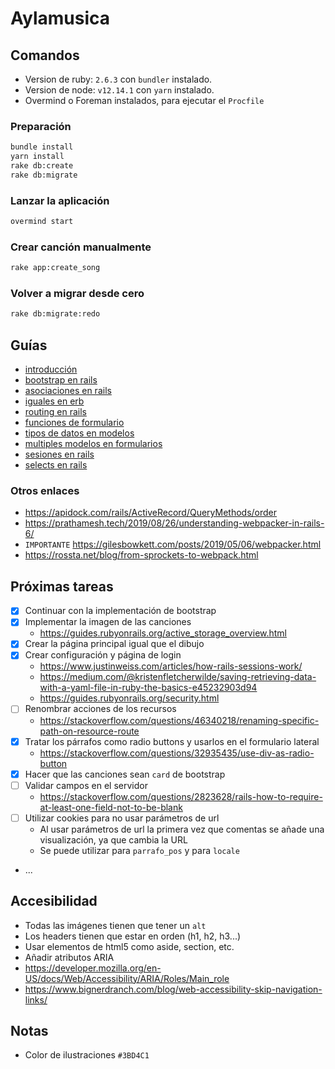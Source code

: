 # Aylamusica

## Comandos

- Version de ruby: `2.6.3` con `bundler` instalado.
- Version de node: `v12.14.1` con `yarn` instalado.
- Overmind o Foreman instalados, para ejecutar el `Procfile`

### Preparación

```bash
bundle install
yarn install
rake db:create
rake db:migrate
```

### Lanzar la aplicación

```bash
overmind start
```

### Crear canción manualmente

```bash
rake app:create_song
```
  
### Volver a migrar desde cero
    
```bash
rake db:migrate:redo
```

## Guías

- [introducción](https://guides.rubyonrails.org/getting_started.html)
- [bootstrap en rails](https://www.digitalocean.com/community/tutorials/how-to-add-bootstrap-to-a-ruby-on-rails-application)
- [asociaciones en rails](https://guides.rubyonrails.org/association_basics.html)
- [iguales en erb](https://stackoverflow.com/questions/3952403/without-equal-in-ruby-erb-means)
- [routing en rails](https://guides.rubyonrails.org/routing.html)
- [funciones de formulario](https://guides.rubyonrails.org/form_helpers.html)
- [tipos de datos en modelos](https://api.rubyonrails.org/v6.0.2.1/classes/ActiveRecord/ConnectionAdapters/SchemaStatements.html#method-i-add_column)
- [multiples modelos en formularios](https://stackoverflow.com/questions/32884412/how-to-handle-multiple-models-in-one-rails-form)
- [sesiones en rails](https://guides.rubyonrails.org/security.html)
- [selects en rails](https://guides.rubyonrails.org/form_helpers.html#select-boxes-for-dealing-with-model-objects)

### Otros enlaces
- https://apidock.com/rails/ActiveRecord/QueryMethods/order
- https://prathamesh.tech/2019/08/26/understanding-webpacker-in-rails-6/
- `IMPORTANTE` https://gilesbowkett.com/posts/2019/05/06/webpacker.html
- https://rossta.net/blog/from-sprockets-to-webpack.html

## Próximas tareas
- [x] Continuar con la implementación de bootstrap
- [x] Implementar la imagen de las canciones
  - https://guides.rubyonrails.org/active_storage_overview.html
- [x] Crear la página principal igual que el dibujo
- [x] Crear configuración y página de login
    - https://www.justinweiss.com/articles/how-rails-sessions-work/
    - https://medium.com/@kristenfletcherwilde/saving-retrieving-data-with-a-yaml-file-in-ruby-the-basics-e45232903d94
    - https://guides.rubyonrails.org/security.html
- [ ] Renombrar acciones de los recursos
    - https://stackoverflow.com/questions/46340218/renaming-specific-path-on-resource-route
- [x] Tratar los párrafos como radio buttons y usarlos en el formulario lateral
    - https://stackoverflow.com/questions/32935435/use-div-as-radio-button
- [x] Hacer que las canciones sean `card` de bootstrap
- [ ] Validar campos en el servidor
    - https://stackoverflow.com/questions/2823628/rails-how-to-require-at-least-one-field-not-to-be-blank 
- [ ] Utilizar cookies para no usar parámetros de url
    - Al usar parámetros de url la primera vez que comentas se añade una visualización, ya que cambia la URL
    - Se puede utilizar para `parrafo_pos` y para `locale`
- ...

## Accesibilidad

- Todas las imágenes tienen que tener un `alt`
- Los headers tienen que estar en orden (h1, h2, h3...)
- Usar elementos de html5 como aside, section, etc.
- Añadir atributos ARIA
- https://developer.mozilla.org/en-US/docs/Web/Accessibility/ARIA/Roles/Main_role
- https://www.bignerdranch.com/blog/web-accessibility-skip-navigation-links/

## Notas

- Color de ilustraciones `#3BD4C1`